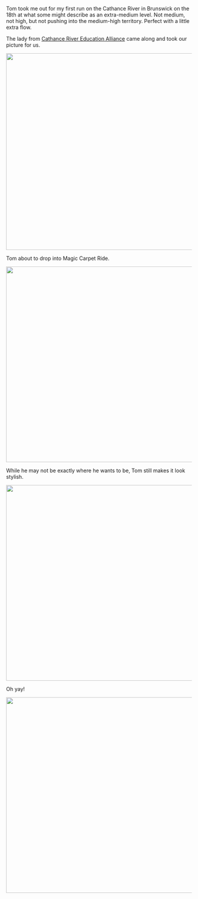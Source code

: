 <html><body><p>Tom took me out for my first run on the Cathance River in Brunswick on the 18th at what some might describe as an extra-medium level. Not medium, not high, but not pushing into the medium-high territory. Perfect with a little extra flow.



The lady from <a href="http://creamaine.org/">Cathance River Education Alliance</a> came along and took our picture for us.



<a rel="attachment wp-att-227" href="http://alexkerney.com/2010/11/cathance/cathance-1-2/"><img class="aligncenter size-full wp-image-227" title="Cathance 1" src="http://alexkerney.com/wp-content/uploads/2010/12/Cathance-11.jpg" alt="" width="800" height="534"></a>



Tom about to drop into Magic Carpet Ride.



<a rel="attachment wp-att-228" href="http://alexkerney.com/2010/11/cathance/cathance-2-2/"><img class="aligncenter size-full wp-image-228" title="Cathance 2" src="http://alexkerney.com/wp-content/uploads/2010/12/Cathance-21.jpg" alt="" width="800" height="531"></a>



While he may not be exactly where he wants to be, Tom still makes it look stylish.



<a rel="attachment wp-att-229" href="http://alexkerney.com/2010/11/cathance/cathance-3-2/"><img class="aligncenter size-full wp-image-229" title="Cathance 3" src="http://alexkerney.com/wp-content/uploads/2010/12/Cathance-31.jpg" alt="" width="800" height="531"></a>



Oh yay!



<a rel="attachment wp-att-230" href="http://alexkerney.com/2010/11/cathance/cathance-4-2/"><img class="aligncenter size-full wp-image-230" title="Cathance 4" src="http://alexkerney.com/wp-content/uploads/2010/12/Cathance-41.jpg" alt="" width="800" height="531"></a></p></body></html>